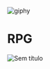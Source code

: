 ![giphy](https://github.com/user-attachments/assets/9e29cf6d-3179-40f0-a45d-35adf3c141cb)

# RPG

![Sem título](https://github.com/user-attachments/assets/a020be50-b438-4658-8247-fed1594b1db5)
